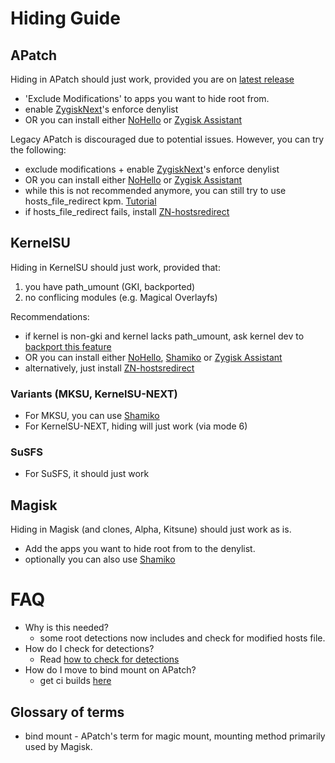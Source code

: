 # Hiding Guide

## APatch

Hiding in APatch should just work, provided you are on [latest release](https://github.com/bmax121/APatch/releases/latest)

- 'Exclude Modifications' to apps you want to hide root from.
- enable [ZygiskNext](https://github.com/Dr-TSNG/ZygiskNext)'s enforce denylist
- OR you can install either [NoHello](https://github.com/MhmRdd/NoHello) or [Zygisk Assistant](https://github.com/snake-4/Zygisk-Assistant)

Legacy APatch is discouraged due to potential issues. However, you can try the following:

- exclude modifications + enable [ZygiskNext](https://github.com/Dr-TSNG/ZygiskNext)'s enforce denylist
- OR you can install either [NoHello](https://github.com/MhmRdd/NoHello) or [Zygisk Assistant](https://github.com/snake-4/Zygisk-Assistant)
- while this is not recommended anymore, you can still try to use hosts_file_redirect kpm. [Tutorial](https://github.com/bindhosts/bindhosts/issues/3)
- if hosts_file_redirect fails, install [ZN-hostsredirect](https://github.com/aviraxp/ZN-hostsredirect/releases)

## KernelSU

Hiding in KernelSU should just work, provided that:

1. you have path_umount (GKI, backported)
2. no conflicing modules (e.g. Magical Overlayfs)

Recommendations:

- if kernel is non-gki and kernel lacks path_umount, ask kernel dev to [backport this feature](https://github.com/tiann/KernelSU/pull/1464)
- OR you can install either [NoHello](https://github.com/MhmRdd/NoHello), [Shamiko](https://github.com/LSPosed/LSPosed.github.io/releases/) or [Zygisk Assistant](https://github.com/snake-4/Zygisk-Assistant)
- alternatively, just install [ZN-hostsredirect](https://github.com/aviraxp/ZN-hostsredirect/releases)

### Variants (MKSU, KernelSU-NEXT)

- For MKSU, you can use [Shamiko](https://github.com/LSPosed/LSPosed.github.io/releases/)
- For KernelSU-NEXT, hiding will just work (via mode 6)

### SuSFS

- For SuSFS, it should just work

## Magisk

Hiding in Magisk (and clones, Alpha, Kitsune) should just work as is.

- Add the apps you want to hide root from to the denylist.
- optionally you can also use [Shamiko](https://github.com/LSPosed/LSPosed.github.io/releases/)

# FAQ

- Why is this needed?
  - some root detections now includes and check for modified hosts file.
- How do I check for detections?
  - Read [how to check for detections](https://github.com/bindhosts/bindhosts/issues/4)
- How do I move to bind mount on APatch?
  - get ci builds [here](https://nightly.link/bmax121/APatch/workflows/build/main/APatch)

## Glossary of terms

- bind mount - APatch's term for magic mount, mounting method primarily used by Magisk.
